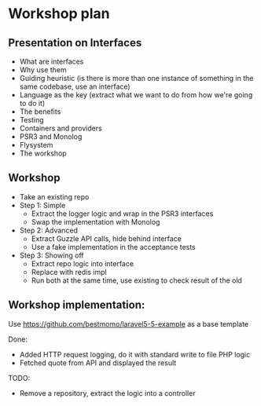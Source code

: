 # Workshop plan

## Presentation on Interfaces
- What are interfaces
- Why use them
- Guiding heuristic (is there is more than one instance of something in the same codebase, use an interface)
- Language as the key (extract what we want to do from how we're going to do it)
- The benefits
- Testing
- Containers and providers
- PSR3 and Monolog
- Flysystem
- The workshop

## Workshop 
- Take an existing repo
- Step 1: Simple
	- Extract the logger logic and wrap in the PSR3 interfaces 
	- Swap the implementation with Monolog
- Step 2: Advanced
	- Extract Guzzle API calls, hide behind interface
	- Use a fake implementation in the acceptance tests
- Step 3: Showing off
	- Extract repo logic into interface
	- Replace with redis impl
	- Run both at the same time, use existing to check result of the old

## Workshop implementation:
Use https://github.com/bestmomo/laravel5-5-example as a base template

Done: 
- Added HTTP request logging, do it with standard write to file PHP logic
- Fetched quote from API and displayed the result

TODO:
- Remove a repository, extract the logic into a controller